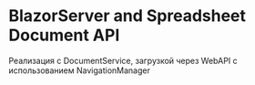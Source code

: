 # BlazorServer and Spreadsheet Document API

Реализация с DocumentService, загрузкой через WebAPI с использованием NavigationManager
